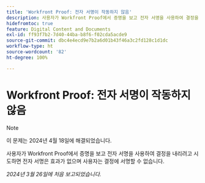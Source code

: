```yaml
---
title: 'Workfront Proof: 전자 서명이 작동하지 않음'
description: 사용자가 Workfront Proof에서 증명을 보고 전자 서명을 사용하여 결정을 내리려고 시도하면 전자 서명은 효과가 없으며 사용자는 결정에 서명할 수 없습니다.
hidefromtoc: true
feature: Digital Content and Documents
exl-id: ff93f7b2-7d40-44ba-b8f6-f02cda5acde9
source-git-commit: dbc4e4ecd9e7b2a6d01b43f46a3c2fd128c1d1dc
workflow-type: ht
source-wordcount: '82'
ht-degree: 100%

---
```


# Workfront Proof: 전자 서명이 작동하지 않음

>[!NOTE]
>
>이 문제는 2024년 4월 18일에 해결되었습니다.

<!--wf. wfp-->

사용자가 Workfront Proof에서 증명을 보고 전자 서명을 사용하여 결정을 내리려고 시도하면 전자 서명은 효과가 없으며 사용자는 결정에 서명할 수 없습니다.

_2024년 3월 26일에 처음 보고되었습니다._
